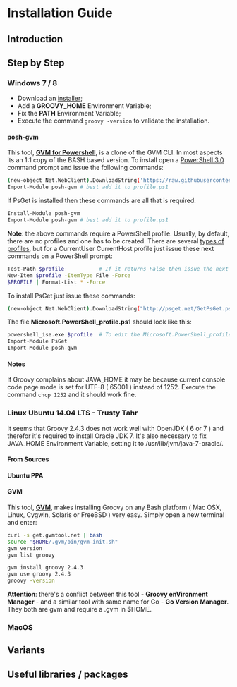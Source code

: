 # Installation Guide

## Introduction

## Step by Step

### Windows 7 / 8

- Download an [installer](http://groovy-lang.org/download.html#distro);
- Add a **GROOVY_HOME** Environment Variable;
- Fix the **PATH** Environment Variable;
- Execute the command ```groovy -version``` to validate the installation.

#### posh-gvm

This tool, **[GVM for Powershell](https://github.com/flofreud/posh-gvm)**, is a clone of the GVM CLI. In most aspects its an 1:1 copy of the BASH based version. To install open a [PowerShell 3.0](https://www.microsoft.com/en-us/download/details.aspx?id=34595) command prompt and issue the following commands:

```bash
(new-object Net.WebClient).DownloadString('https://raw.githubusercontent.com/flofreud/posh-gvm/master/GetPoshGvm.ps1') | iex
Import-Module posh-gvm # best add it to profile.ps1
```

If PsGet is installed then these commands are all that is required:

```bash
Install-Module posh-gvm
Import-Module posh-gvm # best add it to profile.ps1
```

**Note**: the above commands require a PowerShell profile. Usually, by default, there are no profiles and one has to be created. There are several [types of profiles](http://blogs.technet.com/b/heyscriptingguy/archive/2012/05/21/understanding-the-six-powershell-profiles.aspx), but for a CurrentUser CurrentHost profile just issue these next commands on a PowerShell prompt:

```bash
Test-Path $profile           # If it returns False then issue the next command.
New-Item $profile -ItemType File -Force
$PROFILE | Format-List * -Force
```

To install PsGet just issue these commands:

```bash
(new-object Net.WebClient).DownloadString("http://psget.net/GetPsGet.ps1") | iex
```

The file **Microsoft.PowerShell_profile.ps1** should look like this:

```bash
powershell_ise.exe $profile  # To edit the Microsoft.PowerShell_profile.ps1
Import-Module PsGet
Import-Module posh-gvm
```

#### Notes

If Groovy complains about JAVA_HOME it may be because current console code page mode is set for UTF-8 ( 65001 ) instead of 1252. Execute the command ```chcp 1252``` and it should work fine.

### Linux Ubuntu 14.04 LTS - Trusty Tahr

It seems that Groovy 2.4.3 does not work well with OpenJDK ( 6 or 7 ) and therefor it's required to install Oracle JDK 7. It's also necessary to fix JAVA_HOME Environment Variable, setting it to /usr/lib/jvm/java-7-oracle/.

#### From Sources

#### Ubuntu PPA

#### GVM

This tool, **[GVM](http://gvmtool.net/)**, makes installing Groovy on any Bash platform ( Mac OSX, Linux, Cygwin, Solaris or FreeBSD ) very easy. Simply open a new terminal and enter:

```bash
curl -s get.gvmtool.net | bash
source "$HOME/.gvm/bin/gvm-init.sh"
gvm version
gvm list groovy

gvm install groovy 2.4.3
gvm use groovy 2.4.3
groovy -version
```

**Attention**: there's a conflict between this tool - **Groovy enVironment Manager** - and a similar tool with same name for Go - **Go Version Manager**. They both are gvm and require a .gvm in $HOME.

### MacOS

## Variants

## Useful libraries / packages

